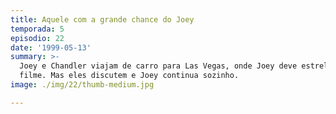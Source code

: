 ```yaml
---
title: Aquele com a grande chance do Joey
temporada: 5
episodio: 22
date: '1999-05-13'
summary: >-
  Joey e Chandler viajam de carro para Las Vegas, onde Joey deve estrelar um
  filme. Mas eles discutem e Joey continua sozinho.
image: ./img/22/thumb-medium.jpg

---
```

